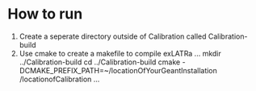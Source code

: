 # How to run
1. Create a seperate directory outside of Calibration called Calibration-build
2. Use cmake to create a makefile to compile exLATRa 
...
 mkdir ../Calibration-build
 cd ../Calibration-build
 cmake -DCMAKE_PREFIX_PATH=~/locationOfYourGeantInstallation /locationofCalibration
...
